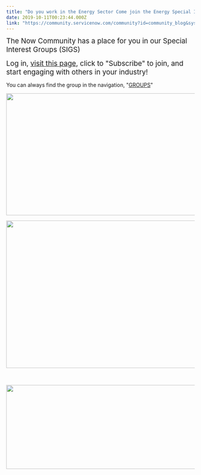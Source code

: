 ```yaml
---
title: "Do you work in the Energy Sector Come join the Energy Special Interest Group just for you"
date: 2019-10-11T00:23:44.000Z
link: "https://community.servicenow.com/community?id=community_blog&sys_id=b530d463dbdc4414feb1a851ca9619ec"
---
```

<p><span style="font-size: 14pt;">The Now Community has a place for you in our Special Interest Groups (SIGS) </span></p>
<p><span style="font-size: 14pt;">Log in, <a href="https://community.servicenow.com/community?id&#61;community_forum&amp;sys_id&#61;75291a2ddbd897c068c1fb651f9619fe" rel="nofollow">visit this page</a>, click to &#34;Subscribe&#34; to join, and start engaging with others in your industry!</span></p>
<p>You can always find the group in the navigation, &#34;<a href="https://community.servicenow.com/community?id&#61;community_static&amp;sys_id&#61;219bb71edb9413047b337a9e0f96195c" rel="nofollow">GROUPS</a>&#34;</p>
<p><img src="https://community.servicenow.com/4f6f082bdb9c4414feb1a851ca9619ec.iix" width="716" height="325" /></p>
<p><img src="https://community.servicenow.com/380050efdb9c4414feb1a851ca96197c.iix" width="586" height="393" /></p>
<p> </p>
<p><img src="https://community.servicenow.com/058e842fdb5c4414feb1a851ca961977.iix" width="598" height="224" /></p>